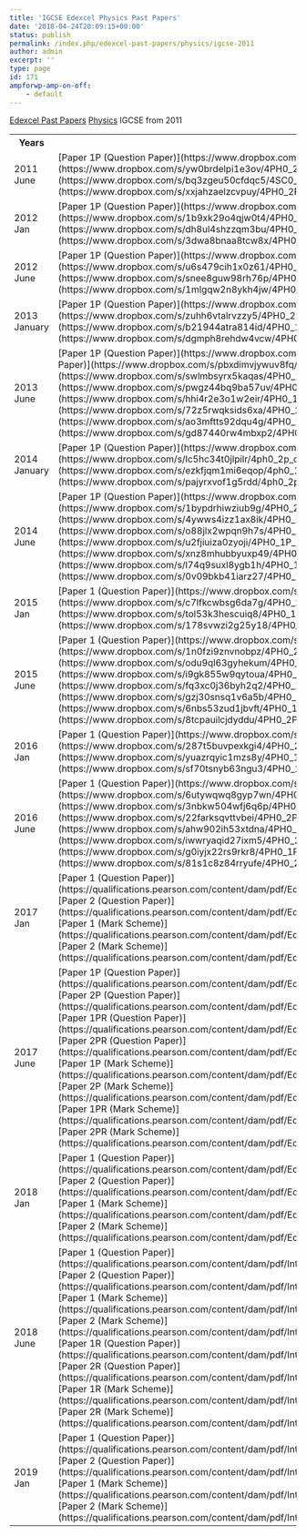 ```yaml
---
title: 'IGCSE Edexcel Physics Past Papers'
date: '2018-04-24T20:09:15+00:00'
status: publish
permalink: /index.php/edexcel-past-papers/physics/igcse-2011
author: admin
excerpt: ''
type: page
id: 171
ampforwp-amp-on-off:
    - default
---
```

[Edexcel Past Papers](/index.php/edexcel-past-papers/)  [Physics](/index.php/edexcel-past-papers/physics/)  IGCSE from 2011

<table class="table" style="width:100%"><tbody><tr><th>Years</th><th>Download</th></tr><tr><td> 2011 June</td><td> [Paper 1P (Question Paper)](https://www.dropbox.com/s/q70az9whcf4d6nw/4PH0_1P_que_20110527.pdf?dl=1)  
[Paper 2P (Question Paper)](https://www.dropbox.com/s/yw0brdelpi1e3ov/4PH0_2P_que_20110617.pdf?dl=1)  
[Paper 1P (Mark Scheme)](https://www.dropbox.com/s/bq3zgeu50cfdqc5/4SC0_1P_rms_20110824a.pdf?dl=1)  
[Paper 2P (Mark Scheme)](https://www.dropbox.com/s/xxjahzaelzcvpuy/4PH0_2P_rms_20110824a.pdf?dl=1)</td></tr><tr><td> 2012 Jan</td><td> [Paper 1P (Question Paper)](https://www.dropbox.com/s/93fpag5c3akijsj/4PH0_1P_que_20120307.pdf?dl=1)  
[Paper 2P (Question Paper)](https://www.dropbox.com/s/1b9xk29o4qjw0t4/4PH0_2P_que_20120118.pdf?dl=1)  
[Paper 1P (Mark Scheme)](https://www.dropbox.com/s/dh8ul4shzzqm3bu/4PH0_1P_msc_20120210.pdf?dl=1)  
[Paper 2P (Mark Scheme)](https://www.dropbox.com/s/3dwa8bnaa8tcw8x/4PH0_2P_msc_20120210.pdf?dl=1)</td></tr><tr><td> 2012 June</td><td> [Paper 1P (Question Paper)](https://www.dropbox.com/s/mfnzkas2pc89rsx/4PH0_1P_que_20120523.pdf?dl=1)  
[Paper 2P (Question Paper)](https://www.dropbox.com/s/u6s479cih1x0z61/4PH0_2P_que_20120530.pdf?dl=1)  
[Paper 1P (Mark Scheme)](https://www.dropbox.com/s/snee8guw98rh76p/4PH0_1P_rms_20120823.pdf?dl=1)  
[Paper 2P (Mark Scheme)](https://www.dropbox.com/s/1mlgqw2n8ykh4jw/4PH0_2P_rms_20120823.pdf?dl=1)</td></tr><tr><td> 2013 January</td><td> [Paper 1P (Question Paper)](https://www.dropbox.com/s/qlm084e0pogifii/4PH0_1P_que_20130110.pdf?dl=1)  
[Paper 2P (Question Paper)](https://www.dropbox.com/s/zuhh6vtalrvzzy5/4PH0_2P_que_20130116.pdf?dl=1)  
[Paper 1P (Mark Scheme)](https://www.dropbox.com/s/b21944atra814id/4PH0_1P_msc_20130307.pdf?dl=1)  
[Paper 2P (Mark Scheme)](https://www.dropbox.com/s/dgmph8rehdw4vcw/4PH0_2P_msc_20130307.pdf?dl=1)</td></tr><tr><td> 2013 June</td><td> [Paper 1P (Question Paper)](https://www.dropbox.com/s/7x2p1rdkijejmlm/4PH0_1P_que_201305141376820940.pdf?dl=1)  
[Paper 2P (Question Paper)](https://www.dropbox.com/s/pbxdimvjywuv8fq/4PH0_2P_que_201306051376820994.pdf?dl=1)  
[Paper 1PR (Question Paper)](https://www.dropbox.com/s/swlmbsyrx5kaqas/4PH0_1PR_que_20130514.pdf?dl=1)  
[Paper 2PR (Question Paper)](https://www.dropbox.com/s/pwgz44bq9ba57uv/4PH0_2PR_que_20130605.pdf?dl=1)  
[Paper 1P (Mark Scheme)](https://www.dropbox.com/s/hhi4r2e3o1w2eir/4PH0_1P_msc_201308221376821052.pdf?dl=1)  
[Paper 2P (Mark Scheme)](https://www.dropbox.com/s/72z5rwqksids6xa/4PH0_2P_msc_201308231376821127.pdf?dl=1)  
[Paper 1PR (Mark Scheme)](https://www.dropbox.com/s/ao3mftts92dqu4g/4PH0_1PR_msc_20130823.pdf?dl=1%22)  
[Paper 2PR (Mark Scheme)](https://www.dropbox.com/s/gd87440rw4mbxp2/4PH0_2PR_msc_20130822.pdf?dl=1)</td></tr><tr><td> 2014 January</td><td> [Paper 1P (Question Paper)](https://www.dropbox.com/s/4b292bl35hhlnvf/4ph0_1p_que_20140113.pdf?dl=1)  
[Paper 2P (Question Paper)](https://www.dropbox.com/s/lc5hc34t0jlpilr/4ph0_2p_que_20140114.pdf?dl=1)  
[Paper 1P (Mark Scheme)](https://www.dropbox.com/s/ezkfjqm1mi6eqop/4ph0_1p_msc_20140306.pdf?dl=1)  
[Paper 2P (Mark Scheme)](https://www.dropbox.com/s/pajyrxvof1g5rdd/4ph0_2p_msc_20140306.pdf?dl=1)</td></tr><tr><td> 2014 June</td><td> [Paper 1P (Question Paper)](https://www.dropbox.com/s/atd33pkih8ewxk4/4PH0_1P_que_20140515.pdf?dl=1)  
[Paper 2P (Question Paper)](https://www.dropbox.com/s/1bypdrhiwziub9g/4PH0_2P_que_20140612.pdf?dl=1)  
[Paper 1PR (Question Paper)](https://www.dropbox.com/s/4ywws4izz1ax8ik/4PH0_1PR_que_20140515.pdf?dl=1)  
[Paper 2PR (Question Paper)](https://www.dropbox.com/s/o88jlx2wpqn9h7s/4PH0_2PR_que_20140612.pdf?dl=1)  
[Paper 1P (Mark Scheme)](https://www.dropbox.com/s/u2fjiuiza0zyoji/4PH0_1P_msc_20140821.pdf?dl=1)  
[Paper 2P (Mark Scheme)](https://www.dropbox.com/s/xnz8mhubbyuxp49/4PH0_2P_msc_20140821.pdf?dl=1)  
[Paper 1PR (Mark Scheme)](https://www.dropbox.com/s/l74q9suxl8ygb1h/4PH0_1PR_msc_20140821.pdf?dl=1)  
[Paper 2PR (Mark Scheme)](https://www.dropbox.com/s/0v09bkb41iarz27/4PH0_2PR_msc_20140821.pdf?dl=1)</td></tr><tr><td> 2015 Jan</td><td> [Paper 1 (Question Paper)](https://www.dropbox.com/s/dp4qst3ui992bpk/4PH0_1P_que_20150114.pdf?dl=1)  
[Paper 2 (Question Paper)](https://www.dropbox.com/s/c7lfkcwbsg6da7g/4PH0_2P_que_20150115.pdf?dl=1)  
[Paper 1 (Mark Scheme)](https://www.dropbox.com/s/tol53k3hescuiq8/4PH0_1P_msc_20151501.pdf?dl=1)  
[Paper 2 (Mark Scheme)](https://www.dropbox.com/s/178svwzi2g25y18/4PH0_2P_msc_20151501.pdf?dl=1)</td></tr><tr><td> 2015 June</td><td> [Paper 1 (Question Paper)](https://www.dropbox.com/s/y0ke9rd7wu5dp3f/4PH0_1P_que_20150520.pdf?dl=1)  
[Paper 2 (Question Paper)](https://www.dropbox.com/s/1n0fzi9znvnobpz/4PH0_2P_que_20150612.pdf?dl=1)  
[Paper 1R (Question Paper)](https://www.dropbox.com/s/odu9ql63gyhekum/4PH0_1PR_que_20150520.pdf?dl=1)  
[Paper 2R (Question Paper)](https://www.dropbox.com/s/i9gk855w9qytoua/4PH0_2PR_que_20150612.pdf?dl=1)  
[Paper 1 (Mark Scheme)](https://www.dropbox.com/s/fq3xc0j36byh2q2/4PH0_1P_msc_20150819.pdf?dl=1)  
[Paper 2 (Mark Scheme)](https://www.dropbox.com/s/gzj30snsq1v6a5b/4PH0_2P_msc_20150819.pdf?dl=1)  
[Paper 1R (Mark Scheme)](https://www.dropbox.com/s/6nbs53zud1jbvft/4PH0_1PR_msc_20150819.pdf?dl=1)  
[Paper 2R (Mark Scheme)](https://www.dropbox.com/s/8tcpauilcjdyddu/4PH0_2PR_msc_20150819.pdf?dl=1)</td></tr><tr><td> 2016 Jan</td><td> [Paper 1 (Question Paper)](https://www.dropbox.com/s/wj3mvlhuprpbjum/4PH0_1P_que_20160119.pdf?dl=1)  
[Paper 2 (Question Paper)](https://www.dropbox.com/s/287t5buvpexkgi4/4PH0_2P_que_20160125.pdf?dl=1)  
[Paper 1 (Mark Scheme)](https://www.dropbox.com/s/yuazrqyic1mzs8y/4PH0_1P_msc_20160302%20%281%29.pdf?dl=1)  
[Paper 2 (Mark Scheme)](https://www.dropbox.com/s/sf70tsnyb63ngu3/4PH0_2P_msc_20160302.pdf?dl=1)</td></tr><tr><td> 2016 June</td><td> [Paper 1 (Question Paper)](https://www.dropbox.com/s/irufg7hx3f5onsi/4PH0_1P_que_20160525.pdf?dl=1)  
[Paper 2 (Question Paper)](https://www.dropbox.com/s/6utywqwq8gyp7wn/4PH0_2P_que_20160617.pdf?dl=1)  
[Paper 1R (Question Paper)](https://www.dropbox.com/s/3nbkw504wfj6q6p/4PH0_1PR_que_20160525.pdf?dl=1)  
[Paper 2R (Question Paper)](https://www.dropbox.com/s/22farksqvttvbei/4PH0_2PR_que_20160617.pdf?dl=1)  
[Paper 1 (Mark Scheme)](https://www.dropbox.com/s/ahw902ih53xtdna/4PH0_1P_rms_20160824.pdf?dl=1)  
[Paper 2 (Mark Scheme)](https://www.dropbox.com/s/iwwryaqid27ixm5/4PH0_2P_rms_20160824.pdf?dl=1)  
[Paper 1R (Mark Scheme)](https://www.dropbox.com/s/g0iyjx22rs9rkr8/4PH0_1PR_rms_20160824.pdf?dl=1)  
[Paper 2R (Mark Scheme)](https://www.dropbox.com/s/81s1c8z84rryufe/4PH0_2PR_rms_20160824.pdf?dl=1)</td></tr><tr><td> 2017 Jan</td><td> [Paper 1 (Question Paper)](https://qualifications.pearson.com/content/dam/pdf/Edexcel%20Certificate/Physics/2011/Exam%20materials/4PH0_1P_que_20170112.pdf)  
[Paper 2 (Question Paper)](https://qualifications.pearson.com/content/dam/pdf/Edexcel%20Certificate/Physics/2011/Exam%20materials/4PH0_2P_que_20170119.pdf)  
[Paper 1 (Mark Scheme)](https://qualifications.pearson.com/content/dam/pdf/Edexcel%20Certificate/Physics/2011/Exam%20materials/MS_4PH0_1P_msc_20170302.pdf)  
[Paper 2 (Mark Scheme)](https://qualifications.pearson.com/content/dam/pdf/Edexcel%20Certificate/Physics/2011/Exam%20materials/4PH0_2P_rms_20170301.pdf)</td></tr><tr><td> 2017 June</td><td> [Paper 1P (Question Paper)](https://qualifications.pearson.com/content/dam/pdf/Edexcel%20Certificate/Physics/2011/Exam%20materials/4PH0_1P_que_20170524.pdf)  
[Paper 2P (Question Paper)](https://qualifications.pearson.com/content/dam/pdf/Edexcel%20Certificate/Physics/2011/Exam%20materials/4PH0_2P_que_20170616.pdf)  
[Paper 1PR (Question Paper)](https://qualifications.pearson.com/content/dam/pdf/Edexcel%20Certificate/Physics/2011/Exam%20materials/4PH0_1PR_que_20170524.pdf)  
[Paper 2PR (Question Paper)](https://qualifications.pearson.com/content/dam/pdf/Edexcel%20Certificate/Physics/2011/Exam%20materials/4PH0_2PR_que_20170616.pdf)  
[Paper 1P (Mark Scheme)](https://qualifications.pearson.com/content/dam/pdf/Edexcel%20Certificate/Physics/2011/Exam%20materials/4PH0_1P_rms_20170823.pdf)  
[Paper 2P (Mark Scheme)](https://qualifications.pearson.com/content/dam/pdf/Edexcel%20Certificate/Physics/2011/Exam%20materials/4PH0_2P_rms_20170823.pdf)  
[Paper 1PR (Mark Scheme)](https://qualifications.pearson.com/content/dam/pdf/Edexcel%20Certificate/Physics/2011/Exam%20materials/4PH0_1PR_rms_20170823.pdf)  
[Paper 2PR (Mark Scheme)](https://qualifications.pearson.com/content/dam/pdf/Edexcel%20Certificate/Physics/2011/Exam%20materials/4PH0_2PR_rms_20170823.pdf)</td></tr><tr><td> 2018 Jan</td><td> [Paper 1 (Question Paper)](https://qualifications.pearson.com/content/dam/pdf/Edexcel%20Certificate/Physics/2011/Exam%20materials/4PH0_1P_que_20180111.pdf)  
[Paper 2 (Question Paper)](https://qualifications.pearson.com/content/dam/pdf/Edexcel%20Certificate/Physics/2011/Exam%20materials/4PH0_2P_que_20180118.pdf)  
[Paper 1 (Mark Scheme)](https://qualifications.pearson.com/content/dam/pdf/Edexcel%20Certificate/Physics/2011/Exam%20materials/4PH0_1P_rms_20180308.pdf)  
[Paper 2 (Mark Scheme)](https://qualifications.pearson.com/content/dam/pdf/Edexcel%20Certificate/Physics/2011/Exam%20materials/4PH0_2P_rms_20180308.pdf)</td></tr><tr><td> 2018 June</td><td> [Paper 1 (Question Paper)](https://qualifications.pearson.com/content/dam/pdf/International%20GCSE/Physics/2011/Exam%20materials/4PH0_1P_que_20180524.pdf)  
[Paper 2 (Question Paper)](https://qualifications.pearson.com/content/dam/pdf/International%20GCSE/Physics/2011/Exam%20materials/4PH0_2P_que_20180616.pdf)  
[Paper 1 (Mark Scheme)](https://qualifications.pearson.com/content/dam/pdf/International%20GCSE/Physics/2011/Exam%20materials/4PH0_1P_rms_20180822.pdf)  
[Paper 2 (Mark Scheme)](https://qualifications.pearson.com/content/dam/pdf/International%20GCSE/Physics/2011/Exam%20materials/4PH0_2P_rms_20180822.pdf)  
[Paper 1R (Question Paper)](https://qualifications.pearson.com/content/dam/pdf/International%20GCSE/Physics/2011/Exam%20materials/4PH0_1PR_que_20180523.pdf)  
[Paper 2R (Question Paper)](https://qualifications.pearson.com/content/dam/pdf/International%20GCSE/Physics/2011/Exam%20materials/4PH0_2PR_que_20180616.pdf)  
[Paper 1R (Mark Scheme)](https://qualifications.pearson.com/content/dam/pdf/International%20GCSE/Physics/2011/Exam%20materials/4PH0_1PR_rms_20180822.pdf)  
[Paper 2R (Mark Scheme)](https://qualifications.pearson.com/content/dam/pdf/International%20GCSE/Physics/2011/Exam%20materials/4PH0_2PR_rms_20180822.pdf)</td></tr><tr><td> 2019 Jan</td><td> [Paper 1 (Question Paper)](https://qualifications.pearson.com/content/dam/pdf/International%20GCSE/Physics/2011/Exam%20materials/4PH0_1P_que_20190111.pdf)  
[Paper 2 (Question Paper)](https://qualifications.pearson.com/content/dam/pdf/International%20GCSE/Physics/2011/Exam%20materials/4PH0_2P_que_20190118.pdf)  
[Paper 1 (Mark Scheme)](https://qualifications.pearson.com/content/dam/pdf/International%20GCSE/Physics/2011/Exam%20materials/4PH0_1P_msc_20190307.pdf)  
[Paper 2 (Mark Scheme)](https://qualifications.pearson.com/content/dam/pdf/International%20GCSE/Physics/2011/Exam%20materials/4PH0_2P_msc_20190307.pdf)</td></tr></tbody></table>